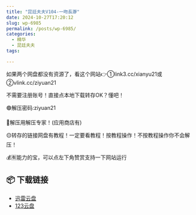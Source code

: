 ```yaml
---
title: "昆廷夫夫V104-一吻長瀞"
date: 2024-10-27T17:20:12
slug: wp-6985
permalink: /posts/wp-6985/
categories:
  - 精华
  - 昆廷夫夫
tags:

---
```


如果两个网盘都没有资源了，看这个网站👉①link3.cc/xianyu21或②vlink.cc/ziyuan21

不需要注册账号！直接点本地下载转存OK？懂吧！

🟢解压密码:ziyuan21

🔵解压用解压专家！(应用商店有)

🟡转存的链接网盘有教程！一定要看教程！按教程操作！不按教程操作你不会解压！

💰🈶能力的宝，可以点左下角赞赏支持一下网站运行

## 📦 下载链接
- [迅雷云盘](https://blziyuan21.com/pay-download/6985?key=427ea091b9&down_id=0)
- [123云盘](https://blziyuan21.com/pay-download/6985?key=427ea091b9&down_id=1)

